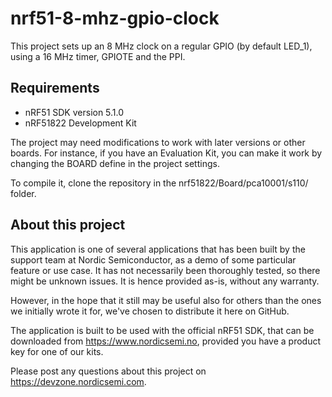 nrf51-8-mhz-gpio-clock
==================

This project sets up an 8 MHz clock on a regular GPIO (by default LED_1), using a 16 MHz timer, GPIOTE and the PPI. 

Requirements
------------
- nRF51 SDK version 5.1.0
- nRF51822 Development Kit 

The project may need modifications to work with later versions or other boards. For instance, if you have an Evaluation Kit, you can make it work by changing the BOARD define in the project settings. 

To compile it, clone the repository in the nrf51822/Board/pca10001/s110/ folder.

About this project
------------------
This application is one of several applications that has been built by the support team at Nordic Semiconductor, as a demo of some particular feature or use case. It has not necessarily been thoroughly tested, so there might be unknown issues. It is hence provided as-is, without any warranty. 

However, in the hope that it still may be useful also for others than the ones we initially wrote it for, we've chosen to distribute it here on GitHub. 

The application is built to be used with the official nRF51 SDK, that can be downloaded from https://www.nordicsemi.no, provided you have a product key for one of our kits.

Please post any questions about this project on https://devzone.nordicsemi.com.